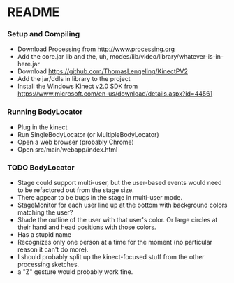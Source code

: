 # README #

### Setup and Compiling ###

* Download Processing from http://www.processing.org
* Add the core.jar lib and the, uh, modes/lib/video/library/whatever-is-in-here.jar
* Download https://github.com/ThomasLengeling/KinectPV2
* Add the jar/ddls in library to the project
* Install the Windows Kinect v2.0 SDK from https://www.microsoft.com/en-us/download/details.aspx?id=44561

### Running BodyLocator ###

* Plug in the kinect
* Run SingleBodyLocator (or MultipleBodyLocator)
* Open a web browser (probably Chrome)
* Open src/main/webapp/index.html

### TODO BodyLocator ###    

* Stage could support multi-user, but the user-based events would need to be refactored out from the stage size.
* There appear to be bugs in the stage in multi-user mode.
* StageMonitor for each user line up at the bottom with background colors matching the user?
* Shade the outline of the user with that user's color. Or large circles at their hand and head positions with those colors.
* Has a stupid name
* Recognizes only one person at a time for the moment (no particular reason it can't do more).
* I should probably split up the kinect-focused stuff from the other processing sketches.
* a "Z" gesture would probably work fine.